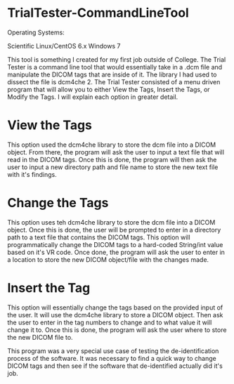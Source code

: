 # TrialTester-CommandLineTool

Operating Systems:

Scientific Linux/CentOS 6.x
Windows 7


This tool is something I created for my first job outside of College. The Trial Tester is a command line tool that would essentially take in a .dcm file and manipulate the DICOM tags that are inside of it. The library I had used to dissect the file is dcm4che 2. The Trial Tester consisted of a menu driven program that will allow you to either View the Tags, Insert the Tags, or Modify the Tags. I will explain each option in greater detail.


# View the Tags

This option used the dcm4che library to store the dcm file into a DICOM object. From there, the program will ask the user to input a text file that will read in the DICOM tags. Once this is done, the program will then ask the user to input a new directory path and file name to store the new text file with it's findings.

# Change the Tags

This option uses teh dcm4che library to store the dcm file into a DICOM object. Once this is done, the user will be prompted to enter in a directory path to a text file that contains the DICOM tags. This option will programmatically change the DICOM tags to a hard-coded String/int value based on it's VR code. Once done, the program will ask the user to enter in a location to store the new DICOM object/file with the changes made.

# Insert the Tag

This option will essentially change the tags based on the provided input of the user. It will use the dcm4che library to store a DICOM object. Then ask the user to enter in the tag numbers to change and to what value it will change it to. Once this is done, the program will ask the user where to store the new DICOM file to.

This program was a very special use case of testing the de-identification process of the software. It was necessary to find a quick way to change DICOM tags and then see if the software that de-identified actually did it's job. 
